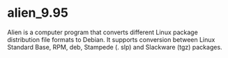 # alien_9.95
Alien is a computer program that converts different Linux package distribution file formats to Debian. It supports conversion between Linux Standard Base, RPM, deb, Stampede (. slp) and Slackware (tgz) packages.

